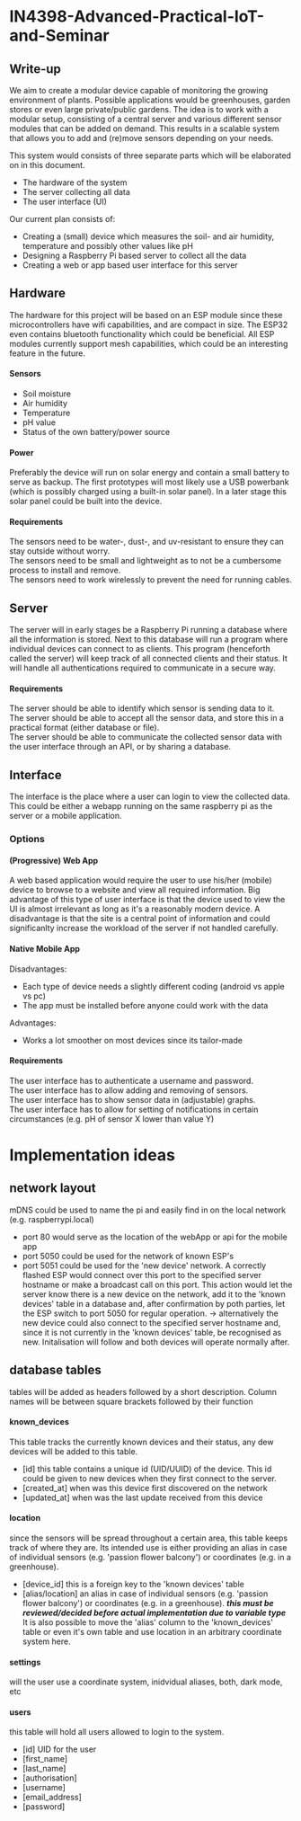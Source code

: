 # IN4398-Advanced-Practical-IoT-and-Seminar
## Write-up

We aim to create a modular device capable of monitoring the growing environment of plants. 
Possible applications would be greenhouses, garden stores or even large private/public gardens.
The idea is to work with a modular setup, consisting of a central server and various different sensor modules that can be added on demand.
This results in a scalable system that allows you to add and (re)move sensors depending on your needs.

This system would consists of three separate parts which will be elaborated on in this document.
- The hardware of the system
- The server collecting all data
- The user interface (UI) 


Our current plan consists of:
- Creating a (small) device which measures the soil- and air humidity, temperature and possibly other values like pH
- Designing a Raspberry Pi based server to collect all the data
- Creating a web or app based user interface for this server

## Hardware
The hardware for this project will be based on an ESP module since these microcontrollers have wifi capabilities, and are compact in size.
The ESP32 even contains bluetooth functionality which could be beneficial.
All ESP modules currently support mesh capabilities, which could be an interesting feature in the future.

#### Sensors
- Soil moisture
- Air humidity
- Temperature
- pH value
- Status of the own battery/power source

#### Power
Preferably the device will run on solar energy and contain a small battery to serve as backup.
The first prototypes will most likely use a USB powerbank (which is possibly charged using a built-in solar panel).
In a later stage this solar panel could be built into the device.

#### Requirements
The sensors need to be water-, dust-, and uv-resistant to ensure they can stay outside without worry.  
The sensors need to be small and lightweight as to not be a cumbersome process to install and remove.  
The sensors need to work wirelessly to prevent the need for running cables.

## Server
The server will in early stages be a Raspberry Pi running a database where all the information is stored.
Next to this database will run a program where individual devices can connect to as clients.
This program (henceforth called the server) will keep track of all connected clients and their status.
It will handle all authentications required to communicate in a secure way.

#### Requirements
The server should be able to identify which sensor is sending data to it.  
The server should be able to accept all the sensor data, and store this in a practical format (either database or file).  
The server should be able to communicate the collected sensor data with the user interface through an API, or by sharing a database.

## Interface
The interface is the place where a user can login to view the collected data.
This could be either a webapp running on the same raspberry pi as the server or a mobile application.

### Options
 
#### (Progressive) Web App
A web based application would require the user to use his/her (mobile) device to browse to a website and view all required information.
Big advantage of this type of user interface is that the device used to view the UI is almost irrelevant as long as it's a reasonably modern device.
A disadvantage is that the site is a central point of information and could significanlty increase the workload of the server if not handled carefully.

#### Native Mobile App
Disadvantages:
- Each type of device needs a slightly different coding (android vs apple vs pc)
- The app must be installed before anyone could work with the data

Advantages:
- Works a lot smoother on most devices since its tailor-made

#### Requirements
The user interface has to authenticate a username and password.  
The user interface has to allow adding and removing of sensors.  
The user interface has to show sensor data in (adjustable) graphs.  
The user interface has to allow for setting of notifications in certain circumstances (e.g. pH of sensor X lower than value Y)

# Implementation ideas
## network layout
mDNS could be used to name the pi and easily find in on the local network (e.g. raspberrypi.local)
- port 80 would serve as the location of the webApp or api for the mobile app
- port 5050 could be used for the network of known ESP's
- port 5051 could be used for the 'new device' network. A correctly flashed ESP would connect over this port to the specified server hostname or make a broadcast call on this port. This action would let the server know there is a new device on the network, add it to the 'known devices' table in a database and, after confirmation by poth parties, let the ESP switch to port 5050 for regular operation.
-> alternatively the new device could also connect to the specified server hostname and, since it is not currently in the 'known devices' table, be recognised as new. Initalisation will follow and both devices will operate normally after.

## database tables
tables will be added as headers followed by a short description. 
Column names will be between square brackets followed by their function
#### known_devices
This table tracks the currently known devices and their status, any dew devices will be added to this table.
- [id] this table contains a unique id (UID/UUID) of the device. This id could be given to new devices when they first connect to the server.
- [created_at] when was this device first discovered on the network
- [updated_at] when was the last update received from this device

#### location
since the sensors will be spread throughout a certain area, this table keeps track of where they are. Its intended use is either providing an alias in case of individual sensors (e.g. 'passion flower balcony') or coordinates (e.g. in a greenhouse).
- [device_id] this is a foreign key to the 'known devices' table
- [alias/location] an alias in case of individual sensors (e.g. 'passion flower balcony') or coordinates (e.g. in a greenhouse). ***this must be reviewed/decided before actual implementation due to variable type*** It is also possible to move the 'alias' column to the 'known_devices' table or even it's own table and use location in an arbitrary coordinate system here.

#### settings
will the user use a coordinate system, inidvidual aliases, both, dark mode, etc

#### users
this table will hold all users allowed to login to the system. 
- [id] UID for the user
- [first_name]
- [last_name]
- [authorisation]
- [username]
- [email_address]
- [password]
